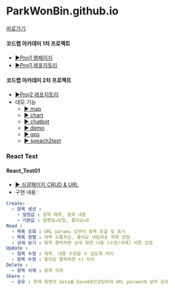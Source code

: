 # ParkWonBin.github.io
[바로가기](https://parkwonbin.github.io/)


#### 코드랩 아카데미 1차 프로젝트
- [▶Proj1 웹페이지](https://parkwonbin.github.io/AICC_Proj1/)
- [▶Proj1 레포지토리](https://github.com/ParkWonBin/Codelabit_AICC_Project_01)

#### 코드랩 아카데미 2차 프로젝트
- [▶Proj2 레포지토리](https://github.com/ParkWonBin/Codelabit_AICC_Project_02)
- 데모 기능
  - [▶ map](https://parkwonbin.github.io/AICC_Proj2/map/)
  - [▶ chart](https://parkwonbin.github.io/AICC_Proj2/chart/)
  - [▶ chatbot](https://parkwonbin.github.io/AICC_Proj2/chatbot/)
  - [▶ demo](https://parkwonbin.github.io/AICC_Proj2/demo/)
  - [▶ gps](https://parkwonbin.github.io/AICC_Proj2/gps/)
  - [▶ speach2text](https://parkwonbin.github.io/AICC_Proj2/speach2text/)


### React Test
#### React_Test01
- [▶ 싱글페이지 CRUD & URL](https://parkwonbin.github.io/React_Test01/)
- 구현 내용 : 
``` yaml
Create: 
  - 항목 생성 : 
    - 설정값 : 항목 제목, 항목 내용
    - 기본값 : 발행일=당일, 좋아요=0
Read : 
  - 목록 조회 : URL params 로부터 항목 추출 및 표시
  - 목록 정렬 : 제목 오름차순, 좋아요 내림차순 목록 정렬
  - 상세 보기 : 항목 클릭하면 상세 화면 나옴 [수정/삭제] 버튼 있음
Update : 
  - 항목 수정 : 제목, 내용 수정할 수 있도록 처리
  - 항목 수정 : 좋아요 클릭하면 +1 처리
Delete : 
  - 항목 삭제 : 항목 삭제
Share : 
  - 공유 : 현재 화면의 data를 base64인코딩하여 URL params에 넣어 공유
```


